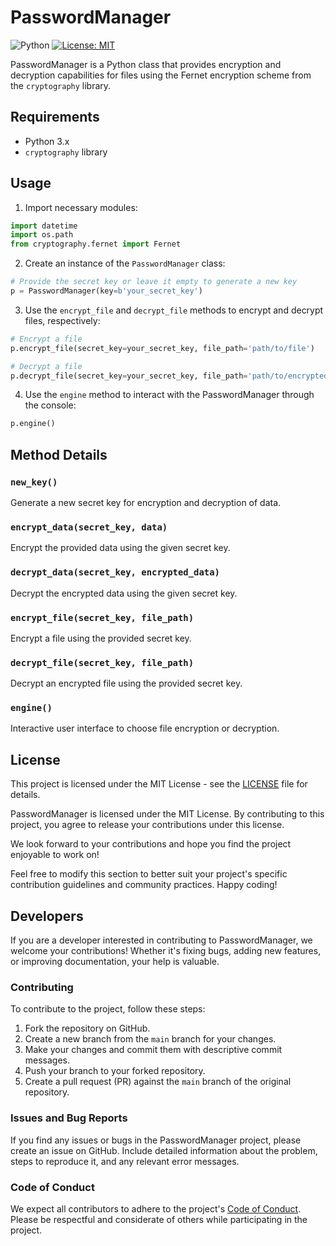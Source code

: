 # PasswordManager

![Python](https://img.shields.io/badge/Python-3.x-blue.svg)
[![License: MIT](https://img.shields.io/badge/License-MIT-yellow.svg)](https://opensource.org/licenses/MIT)

PasswordManager is a Python class that provides encryption and decryption capabilities for files using the Fernet encryption scheme from the `cryptography` library.

## Requirements

- Python 3.x
- `cryptography` library

## Usage

1. Import necessary modules:

```python
import datetime
import os.path
from cryptography.fernet import Fernet
```

2. Create an instance of the `PasswordManager` class:

```python
# Provide the secret key or leave it empty to generate a new key
p = PasswordManager(key=b'your_secret_key')
```

3. Use the `encrypt_file` and `decrypt_file` methods to encrypt and decrypt files, respectively:

```python
# Encrypt a file
p.encrypt_file(secret_key=your_secret_key, file_path='path/to/file')

# Decrypt a file
p.decrypt_file(secret_key=your_secret_key, file_path='path/to/encrypted_file')
```

4. Use the `engine` method to interact with the PasswordManager through the console:

```python
p.engine()
```

## Method Details

### `new_key()`

Generate a new secret key for encryption and decryption of data.

### `encrypt_data(secret_key, data)`

Encrypt the provided data using the given secret key.

### `decrypt_data(secret_key, encrypted_data)`

Decrypt the encrypted data using the given secret key.

### `encrypt_file(secret_key, file_path)`

Encrypt a file using the provided secret key.

### `decrypt_file(secret_key, file_path)`

Decrypt an encrypted file using the provided secret key.

### `engine()`

Interactive user interface to choose file encryption or decryption.


## License

This project is licensed under the MIT License - see the [LICENSE](LICENSE) file for details.

PasswordManager is licensed under the MIT License. By contributing to this project, you agree to release your contributions under this license.

We look forward to your contributions and hope you find the project enjoyable to work on!

Feel free to modify this section to better suit your project's specific contribution guidelines and community practices. Happy coding!


## Developers

If you are a developer interested in contributing to PasswordManager, we welcome your contributions! Whether it's fixing bugs, adding new features, or improving documentation, your help is valuable.

### Contributing

To contribute to the project, follow these steps:

1. Fork the repository on GitHub.
2. Create a new branch from the `main` branch for your changes.
3. Make your changes and commit them with descriptive commit messages.
4. Push your branch to your forked repository.
5. Create a pull request (PR) against the `main` branch of the original repository.

### Issues and Bug Reports

If you find any issues or bugs in the PasswordManager project, please create an issue on GitHub. Include detailed information about the problem, steps to reproduce it, and any relevant error messages.

### Code of Conduct

We expect all contributors to adhere to the project's [Code of Conduct](CODE_OF_CONDUCT.md). Please be respectful and considerate of others while participating in the project.
